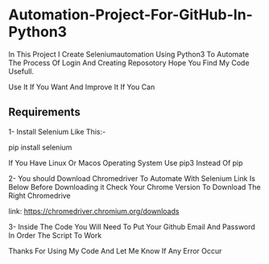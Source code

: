 # Automation-Project-For-GitHub-In-Python3


In This Project I Create  Seleniumautomation Using Python3  To Automate The Process Of Login And Creating Reposotory  Hope You Find My Code Usefull.

Use It If You Want And Improve It  If You Can






Requirements
-------------

1- Install Selenium Like This:-

pip install selenium

If You Have Linux Or Macos Operating System Use pip3 Instead Of pip




2- You should Download Chromedriver To Automate With Selenium Link Is Below Before Downloading it Check Your Chrome Version To Download The Right Chromedrive

link: https://chromedriver.chromium.org/downloads



3- 
Inside The Code You Will Need To Put Your Github Email And Password In Order The Script To Work


Thanks For Using My Code And Let Me Know If Any Error Occur 
